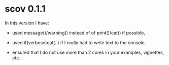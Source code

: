# scov 0.1.1

In this version I have:

* used message()/warning() instead of of print()/cat() if possible,

* used if(verbose)cat(..) if I really had to write text to the console,

* ensured that I do not use more than 2 cores in your examples, vignettes, etc.

